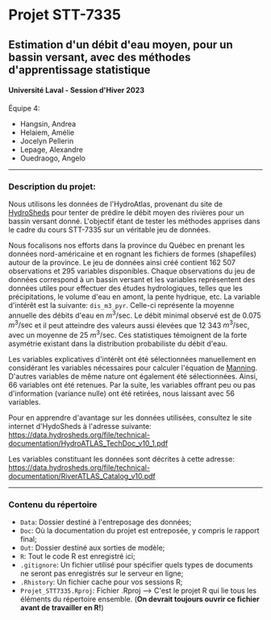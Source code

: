 # Projet STT-7335

## Estimation d'un débit d'eau moyen, pour un bassin versant, avec des méthodes d'apprentissage statistique

#### Université Laval - Session d'Hiver 2023


Équipe 4:

 - Hangsin, Andrea
 - Helaiem, Amélie
 - Jocelyn Pellerin
 - Lepage, Alexandre
 - Ouedraogo, Angelo


----

### Description du projet:

Nous utilisons les données de l'HydroAtlas, provenant du site de [HydroSheds](https://www.hydrosheds.org/hydroatlas)
pour tenter de prédire le débit moyen des rivières pour un bassin versant donné.
L'objectif étant de tester les méthodes apprises dans le cadre du cours STT-7335
sur un véritable jeu de données.

Nous focalisons nos efforts dans la province du Québec en prenant les données 
nord-américaine et en rognant les fichiers de formes (shapefiles) autour de la 
province.
Le jeu de données ainsi créé contient 162 507 observations et 295 variables 
disponibles.
Chaque observations du jeu de données correspond à un bassin versant et les 
variables représentent des données utiles pour effectuer des études 
hydrologiques, telles que les précipitations, le volume d'eau en amont, 
la pente hydrique, etc.
La variable d'intérêt est la suivante: `dis_m3_pyr`. Celle-ci représente la 
moyenne annuelle des débits d'eau en $m^3/\mathrm{sec}$. 
Le débit minimal observé est de 0.075 $m^3/\mathrm{sec}$ et il peut atteindre 
des valeurs aussi élevées que 12 343 $m^3/\mathrm{sec}$, avec un moyenne de 
25 $m^3/\mathrm{sec}.$ Ces statistiques témoignent de la forte asymétrie
existant dans la distribution probabiliste du débit d'eau.

Les variables explicatives d'intérêt ont été sélectionnées manuellement en 
considérant les variables nécessaires pour calculer
l'équation de [Manning](https://fr.wikipedia.org/wiki/Formule_de_Manning-Strickler#:~:text=La%20formule%20de%20Manning%20est,sont%20gouvern%C3%A9s%20par%20la%20gravit%C3%A9).
D'autres variables de même nature ont également été sélectionnées.
Ainsi, 66 variables ont été retenues.
Par la suite, les variables offrant peu ou pas d'information (variance nulle) 
ont été retirées, nous laissant avec 56 variables.

Pour en apprendre d'avantage sur les données utilisées, consultez le site internet
d'HydoSheds à l'adresse suivante:
https://data.hydrosheds.org/file/technical-documentation/HydroATLAS_TechDoc_v10_1.pdf

Les variables constituant les données sont décrites à cette adresse:
https://data.hydrosheds.org/file/technical-documentation/RiverATLAS_Catalog_v10.pdf


----


### Contenu du répertoire

- `Data`: Dossier destiné à l'entreposage des données;
- `Doc`: Où la documentation du projet est entreposée, y compris le rapport 
final;
- `Out`: Dossier destiné aux sorties de modèle;
- `R`: Tout le code R est enregistré ici;
- `.gitignore`: Un fichier utilisé pour spécifier quels types de documents ne 
seront pas enregistrés sur le serveur en ligne;
- `.Rhistory`: Un fichier cache pour vos sessions R;
- `Projet_STT7335.Rproj`: Fichier .Rproj --> C'est le projet R qui lie tous les 
éléments du répertoire ensemble. 
(**On devrait toujours ouvrir ce fichier avant de travailler en R!**)
